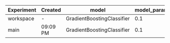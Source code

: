 | Experiment   | Created   | model                      | model_params.learning_rate   | model_params.n_estimators   | roc_auc   | precision   | recall   | f1      | model.type                 | model.n_estimators   | model.learning_rate   | model.random_state   | data\processed\test.csv   | data\processed\train.csv   | data\raw\UCI_Credit_Card.csv   | params.yaml   | src\data\make_dataset.py   | src\models\train.py   |
|--------------|-----------|----------------------------|------------------------------|-----------------------------|-----------|-------------|----------|---------|----------------------------|----------------------|-----------------------|----------------------|---------------------------|----------------------------|--------------------------------|---------------|----------------------------|-----------------------|
| workspace    | -         | GradientBoostingClassifier | 0.1                          | 150                         | 0.77056   | 0.66472     | 0.34363  | 0.45306 | GradientBoostingClassifier | 300                  | 0.07                  | 42                   | -                         | -                          | -                              | -             | -                          | -                     |
| main         | 09:09 PM  | GradientBoostingClassifier | 0.1                          | 150                         | 0.77056   | 0.66472     | 0.34363  | 0.45306 | GradientBoostingClassifier | 150                  | 0.1                   | 42                   | -                         | -                          | -                              | -             | -                          | -                     |

